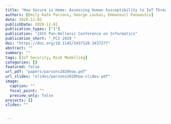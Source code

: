 ```yaml
---
title: "How Secure is Home: Assessing Human Susceptibility to IoT Threats"
authors: [Emily Kate Parsons, George Loukas, Emmanouil Panaousis]
date: 2020-11-01
publishDate: 2020-11-01
publication_types: ["1"]
publication: "24th Pan-Hellenic Conference on Informatics"
publication_short: "_PCI 2020_"
doi: "https://doi.org/10.1145/3437120.3437277"
abstract: ""
summary: ""
tags: [IoT Security, Risk Modelling]
categories: []
featured: false
url_pdf: "papers/parsons2020how.pdf"
url_slides: "slides/parsons2020how-slides.pdf"
image:
  caption: ""
  focal_point: ""
  preview_only: false
projects: []
slides: ""


---
```

